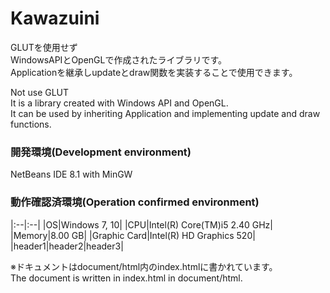 # Kawazuini

GLUTを使用せず  
WindowsAPIとOpenGLで作成されたライブラリです。  
Applicationを継承しupdateとdraw関数を実装することで使用できます。

Not use GLUT  
It is a library created with Windows API and OpenGL.  
It can be used by inheriting Application and implementing update and draw functions.

### 開発環境(Development environment)
NetBeans IDE 8.1 with MinGW

### 動作確認済環境(Operation confirmed environment)
|:--|:--|
|OS|Windows 7, 10|
|CPU|Intel(R) Core(TM)i5 2.40 GHz|
|Memory|8.00 GB|
|Graphic Card|Intel(R) HD Graphics 520|
|header1|header2|header3|

※ドキュメントはdocument/html内のindex.htmlに書かれています。  
The document is written in index.html in document/html.
